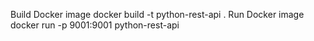 Build Docker image
docker build -t python-rest-api .
Run Docker image
docker run -p 9001:9001 python-rest-api
